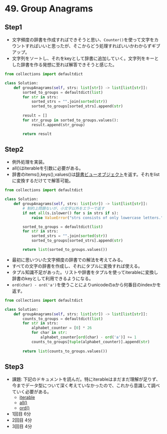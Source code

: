 # 49. Group Anagrams

## Step1

- 文字頻度の辞書を作成すればできそうと思い、`Counter()`を使って文字をカウントすればいいと思ったが、そこからどう処理すればいいかわからずギブアップ。
- 文字列をソートし、それをkeyとして辞書に追加していく。文字列をキーとした辞書を作る発想に至れば解答できそうと感じた。

```python
from collections import defaultdict

class Solution:
    def groupAnagrams(self, strs: list[str]) -> list[list[str]]:
        sorted_to_groups = defaultdict(list)
        for str in strs:
            sorted_strs = "".join(sorted(str))
            sorted_to_groups[sorted_strs].append(str)
        
        result = []
        for str_group in sorted_to_groups.values():
            result.append(str_group)

        return result
```

## Step2

- 例外処理を実装。
- all()はiterableを引数に必要がある。
- 辞書のitems(),keys(),values()は[辞書ビューオブジェクト](https://docs.python.org/ja/3/library/stdtypes.html#dict-views)を返す。それをlistに変換するだけてで解答可能。

```python
from collections import defaultdict

class Solution:
    def groupAnagrams(self, strs: list[str]) -> list[list[str]]:
        # 制約上問題ないが、小文字以外をエラーで返す
        if not all(s.islower() for s in strs if s):
            raise ValueError("strs consists of only lowercase letters.") 

        sorted_to_groups = defaultdict(list)
        for str in strs:
            sorted_strs = "".join(sorted(str))
            sorted_to_groups[sorted_strs].append(str)

        return list(sorted_to_groups.values())
```

- 最初に思いついた文字頻度の辞書での解法を考えてみる。
- すべての文字の辞書を作成し、それにタプルに変換すれば使える。
- タプル知識不足があった。リストや辞書をタプルを使ってiterableに変換し辞書のkeyとして利用できるようになる。
- `ord(char) - ord('a')`を使うことによりunicodeのaから何番目のindexかを返す。

```python
from collections import defaultdict

class Solution:
    def groupAnagrams(self, strs: list[str]) -> list[list[str]]:
        counts_to_groups = defaultdict(list)
        for str in strs:
            alphabet_counter = [0] * 26
            for char in str:
                alphabet_counter[ord(char) - ord('a')] += 1
            counts_to_groups[tuple(alphabet_counter)].append(str)
        
        return list(counts_to_groups.values())
```

## Step3

- 課題: 下記のドキュメントを読んだ。特にiterableはまだまだ理解が足りず、今までデータ型について深く考えていなかったので、これから意識して調べていく必要がある。
  - [iterable](https://docs.python.org/3/glossary.html#term-iterable)
  - [all()](https://docs.python.org/3/library/functions.html#all)
  - [ord()](https://docs.python.org/3/library/functions.html#ord)
- 1回目 6分
- 2回目 4分
- 3回目 4分
